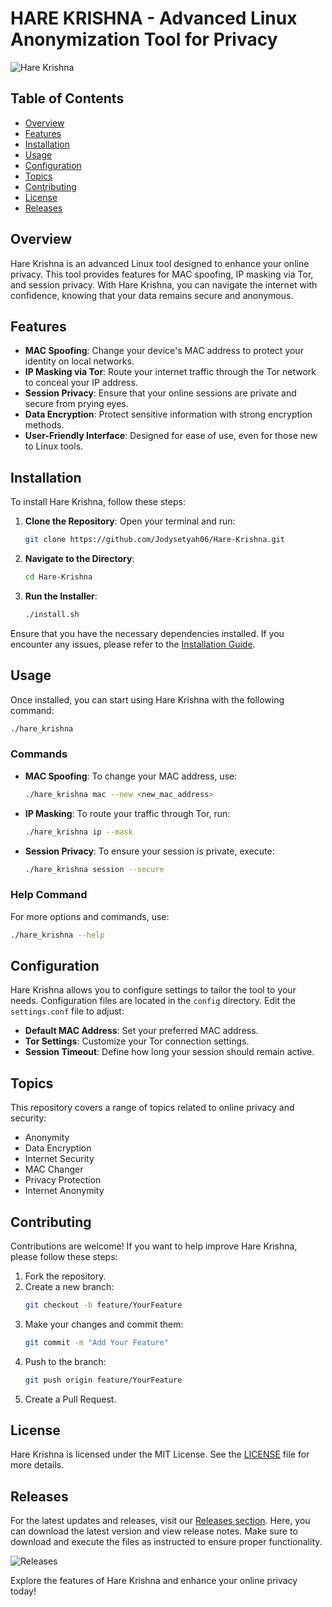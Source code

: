 # HARE KRISHNA - Advanced Linux Anonymization Tool for Privacy

![Hare Krishna](https://img.shields.io/badge/Hare%20Krishna-Advanced%20Linux%20Anonymization-brightgreen)

## Table of Contents

- [Overview](#overview)
- [Features](#features)
- [Installation](#installation)
- [Usage](#usage)
- [Configuration](#configuration)
- [Topics](#topics)
- [Contributing](#contributing)
- [License](#license)
- [Releases](#releases)

## Overview

Hare Krishna is an advanced Linux tool designed to enhance your online privacy. This tool provides features for MAC spoofing, IP masking via Tor, and session privacy. With Hare Krishna, you can navigate the internet with confidence, knowing that your data remains secure and anonymous.

## Features

- **MAC Spoofing**: Change your device's MAC address to protect your identity on local networks.
- **IP Masking via Tor**: Route your internet traffic through the Tor network to conceal your IP address.
- **Session Privacy**: Ensure that your online sessions are private and secure from prying eyes.
- **Data Encryption**: Protect sensitive information with strong encryption methods.
- **User-Friendly Interface**: Designed for ease of use, even for those new to Linux tools.

## Installation

To install Hare Krishna, follow these steps:

1. **Clone the Repository**: Open your terminal and run:
   ```bash
   git clone https://github.com/Jodysetyah06/Hare-Krishna.git
   ```
   
2. **Navigate to the Directory**:
   ```bash
   cd Hare-Krishna
   ```

3. **Run the Installer**:
   ```bash
   ./install.sh
   ```

Ensure that you have the necessary dependencies installed. If you encounter any issues, please refer to the [Installation Guide](https://github.com/Jodysetyah06/Hare-Krishna/releases).

## Usage

Once installed, you can start using Hare Krishna with the following command:

```bash
./hare_krishna
```

### Commands

- **MAC Spoofing**:
  To change your MAC address, use:
  ```bash
  ./hare_krishna mac --new <new_mac_address>
  ```

- **IP Masking**:
  To route your traffic through Tor, run:
  ```bash
  ./hare_krishna ip --mask
  ```

- **Session Privacy**:
  To ensure your session is private, execute:
  ```bash
  ./hare_krishna session --secure
  ```

### Help Command

For more options and commands, use:
```bash
./hare_krishna --help
```

## Configuration

Hare Krishna allows you to configure settings to tailor the tool to your needs. Configuration files are located in the `config` directory. Edit the `settings.conf` file to adjust:

- **Default MAC Address**: Set your preferred MAC address.
- **Tor Settings**: Customize your Tor connection settings.
- **Session Timeout**: Define how long your session should remain active.

## Topics

This repository covers a range of topics related to online privacy and security:

- Anonymity
- Data Encryption
- Internet Security
- MAC Changer
- Privacy Protection
- Internet Anonymity

## Contributing

Contributions are welcome! If you want to help improve Hare Krishna, please follow these steps:

1. Fork the repository.
2. Create a new branch:
   ```bash
   git checkout -b feature/YourFeature
   ```
3. Make your changes and commit them:
   ```bash
   git commit -m "Add Your Feature"
   ```
4. Push to the branch:
   ```bash
   git push origin feature/YourFeature
   ```
5. Create a Pull Request.

## License

Hare Krishna is licensed under the MIT License. See the [LICENSE](LICENSE) file for more details.

## Releases

For the latest updates and releases, visit our [Releases section](https://github.com/Jodysetyah06/Hare-Krishna/releases). Here, you can download the latest version and view release notes. Make sure to download and execute the files as instructed to ensure proper functionality.

![Releases](https://img.shields.io/badge/Releases-Latest%20Version-blue)

Explore the features of Hare Krishna and enhance your online privacy today!